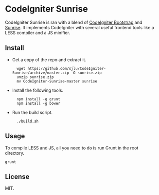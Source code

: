 # CodeIgniter Sunrise

CodeIgniter Sunrise is ran with a blend of [CodeIgniter Bootstrap](https://github.com/sjlu/CodeIgniter-Bootstrap) and [Sunrise](https://github.com/sjlu/sunrise/). It implements CodeIgniter with several useful frontend tools like a LESS compiler and a JS minifier.

## Install

* Get a copy of the repo and extract it.

        wget https://github.com/sjlu/CodeIgniter-Sunrise/archive/master.zip -O sunrise.zip
        unzip sunrise.zip
        mv CodeIgniter-Sunrise-master sunrise
   
* Install the following tools.

        npm install -g grunt
        npm install -g bower

* Run the build script.

        ./build.sh

## Usage

To compile LESS and JS, all you need to do is run Grunt in the root directory.

    grunt

## License

MIT.
